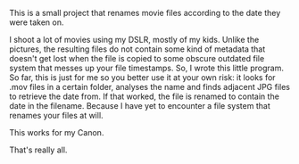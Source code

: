 This is a small project that renames movie files according to the date they were
taken on.

I shoot a lot of movies using my DSLR, mostly of my kids. Unlike the pictures,
the resulting files do not contain some kind of metadata that doesn't get lost
when the file is copied to some obscure outdated file system that messes up your
file timestamps. So, I wrote this little program. So far, this is just for me so
you better use it at your own risk: it looks for .mov files in a certain folder,
analyses the name and finds adjacent JPG files to retrieve the date from. If
that worked, the file is renamed to contain the date in the filename. Because
I have yet to encounter a file system that renames your files at will.

This works for my Canon.

That's really all.


